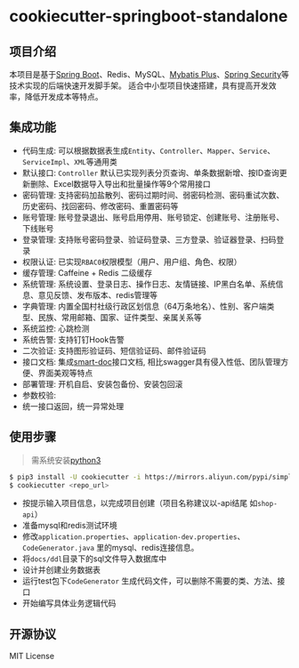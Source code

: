 # cookiecutter-springboot-standalone

## 项目介绍
本项目是基于[Spring Boot](https://docs.spring.io/spring-boot/docs/current/reference/html/)、Redis、MySQL、[Mybatis Plus](https://baomidou.com/)、[Spring Security](https://docs.spring.io/spring-security/reference/index.html)等技术实现的后端快速开发脚手架。 
适合中小型项目快速搭建，具有提高开发效率，降低开发成本等特点。


## 集成功能
- 代码生成: 可以根据数据表生成`Entity`、`Controller`、`Mapper`、`Service`、`ServiceImpl`、`XML`等通用类
- 默认接口: `Controller` 默认已实现列表分页查询、单条数据新增、按ID查询更新删除、Excel数据导入导出和批量操作等9个常用接口
- 密码管理: 支持密码加盐散列、密码过期时间、弱密码检测、密码重试次数、历史密码、找回密码、修改密码、重置密码等
- 账号管理: 账号登录退出、账号启用停用、账号锁定、创建账号、注册账号、下线账号
- 登录管理: 支持账号密码登录、验证码登录、三方登录、验证器登录、扫码登录
- 权限认证: 已实现`RBAC0`权限模型（用户、用户组、角色、权限）
- 缓存管理: Caffeine + Redis 二级缓存
- 系统管理: 系统设置、登录日志、操作日志、友情链接、IP黑白名单、系统信息、意见反馈、发布版本、redis管理等
- 字典管理: 内置全国村社级行政区划信息（64万条地名）、性别、客户端类型、民族、常用邮箱、国家、证件类型、亲属关系等
- 系统监控: 心跳检测
- 系统告警: 支持钉钉Hook告警
- 二次验证: 支持图形验证码、短信验证码、邮件验证码
- 接口文档: 集成[smart-doc](https://smart-doc-group.github.io/#/zh-cn/)接口文档, 相比swagger具有侵入性低、团队管理方便、界面美观等特点
- 部署管理: 开机自启、安装包备份、安装包回滚
- 参数校验:
- 统一接口返回，统一异常处理


## 使用步骤
> 需系统安装[python3](https://www.python.org/downloads/)
```bash
$ pip3 install -U cookiecutter -i https://mirrors.aliyun.com/pypi/simple/
$ cookiecutter <repo_url> 
```

- 按提示输入项目信息，以完成项目创建（项目名称建议以-api结尾 如`shop-api`）
- 准备mysql和redis测试环境
- 修改`application.properties`、`application-dev.properties`、`CodeGenerator.java` 里的mysql、redis连接信息。
- 将`docs/ddl`目录下的sql文件导入数据库中
- 设计并创建业务数据表
- 运行test包下`CodeGenerator` 生成代码文件，可以删除不需要的类、方法、接口
- 开始编写具体业务逻辑代码


## 开源协议
MIT License
